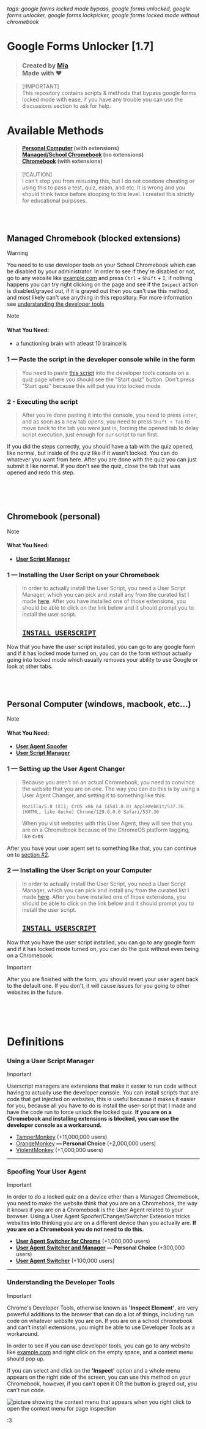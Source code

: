 ###### tags: google forms locked mode bypass, google forms unlocked, google forms unlocker, google forms lockpicker, google forms locked mode without chromebook

# Google Forms Unlocker [1.7]
>### Created by [Mia](https://github.com/xNasuni/)<br>Made with ❤

> [!IMPORTANT]<br>This repository contains scripts & methods that bypass google forms locked mode with ease, if you have any trouble you can use the discussions section to ask for help.


# Available Methods
> #### [Personal Computer](#personal-computer-windows-macbook-etc) (**with** extensions)<br> [Managed/School Chromebook](#managed-chromebook-blocked-extensions) (no extensions)<br> [Chromebook](#chromebook-personal) (**with** extensions)


> [!CAUTION]<br>I can't stop you from misusing this, but I do not condone cheating or using this to pass a test, quiz, exam, and etc. It is wrong and you should think twice before stooping to this level. I created this strictly for educational purposes.

<br><br>
## Managed Chromebook (blocked extensions)
> [!WARNING]
> You need to to use developer tools on your School Chromebook which can be disabled by your administrator. In order to see if they're disabled or not, go to any website like [example.com](https://example.com) and press `Ctrl` + `Shift` + `I`, if nothing happens you can try right clicking on the page and see if the `Inspect` action is disabled/grayed out, if it is grayed out then you can't use this method, and most likely can't use anything in this repository. For more information see [understanding the developer tools](#understanding-the-developer-tools)

> [!NOTE]
> #### What You Need:
> * a functioning brain with atleast 10 braincells
### 1 — Paste the script in the developer console while in the form
> You need to paste [this script](https://github.com/xNasuni/google-forms-unlocker/tree/main/script.js) into the developer tools console on a quiz page where you should see the "Start quiz" button. Don't press "Start quiz" because this will put you into locked mode.
### 2 - Executing the script
> After you're done pasting it into the console, you need to press `Enter`, and as soon as a new tab opens, you need to press `Shift + Tab` to move back to the tab you were just in, forcing the opened tab to delay script execution, just enough for our script to run first.<br>

If you did the steps correctly, you should have a tab with the quiz opened, like normal, but inside of the quiz like if it wasn't locked. You can do whatever you want from here. After you are done with the quiz you can just submit it like normal. If you don't see the quiz, close the tab that was opened and redo this step.


<br><br><br>

## Chromebook (personal)
> [!NOTE]
> #### What You Need:
> * [**User Script Manager**](#using-a-user-script-manager)

### 1 — Installing the User Script on your Chromebook
> In order to actually install the User Script, you need a User Script Manager, which you can pick and install any from the curated list I made [here](#using-a-user-script-manager). After you have installed one of those extensions, you should be able to click on the link below and it should prompt you to install the user script.<br>
> ## [`INSTALL USERSCRIPT`](https://raw.githubusercontent.com/xNasuni/google-forms-unlocker/main/script.user.js)
Now that you have the user script installed, you can go to any google form and if it has locked mode turned on, you can do the form without actually going into locked mode which usually removes your ability to use Google or look at other tabs.

<br><br>

## Personal Computer (windows, macbook, etc...)
> [!NOTE]
> #### What You Need:
> * [**User Agent Spoofer**](#spoofing-your-user-agent)
> * [**User Script Manager**](#using-a-user-script-manager)

### 1 — Setting up the User Agent Changer
> Because you aren't on an actual Chromebook, you need to convince the website that you are on one. The way you can do this is by using a User Agent Changer, and setting it to something like this:
> ```
> Mozilla/5.0 (X11; CrOS x86_64 14541.0.0) AppleWebKit/537.36 (KHTML, like Gecko) Chrome/129.0.0.0 Safari/537.36
> ```
> When you visit websites with this User Agent, they will see that you are on a Chromebook because of the ChromeOS platform tagging, like **`CrOS`**.

After you have your user agent set to something like that, you can continue on to [section #2](#2--installing-the-user-script-on-your-computer).
<br>
### 2 — Installing the User Script on your Computer

> In order to actually install the User Script, you need a User Script Manager, which you can pick and install any from the curated list I made [here](#using-a-user-script-manager). After you have installed one of those extensions, you should be able to click on the link below and it should prompt you to install the user script.<br>
> ## [`INSTALL USERSCRIPT`](https://raw.githubusercontent.com/xNasuni/google-forms-unlocker/main/script.user.js)
Now that you have the user script installed, you can go to any google form and if it has locked mode turned on, you can do the quiz without even being on a Chromebook.
> [!IMPORTANT]
> After you are finished with the form, you should revert your user agent back to the default one. If you don't, it will cause issues for you going to other websites in the future.

<br><br><br>
# Definitions
### Using a User Script Manager
> [!IMPORTANT]
> Userscript managers are extensions that make it easier to run code without having to actually use the developer console. You can install scripts that are code that get injected on websites, this is useful because it makes it easier for you, because all you have to do is install the user-script that I made and have the code run to force unlock the locked quiz. **If you are on a Chromebook and installing extensions is blocked, you can use the developer console as a workaround.**

- [TamperMonkey](https://chromewebstore.google.com/detail/tampermonkey/dhdgffkkebhmkfjojejmpbldmpobfkfo) (+11,000,000 users)
- [OrangeMonkey](https://chromewebstore.google.com/detail/orangemonkey-pro/ggdmdoodcfamjggeigifpjfnnjfbland) **— Personal Choice** (+2,000,000 users)
- [ViolentMonkey](https://chromewebstore.google.com/detail/violentmonkey/jinjaccalgkegednnccohejagnlnfdag) (+1,000,000 users)
---
### Spoofing Your User Agent
> [!IMPORTANT]
> In order to do a locked quiz on a device other than a Managed Chromebook, you need to make the website think that you are on a Chromebook, the way it knows if you are on a Chromebook is the User Agent related to your browser. Using a User Agent Spoofer/Changer/Switcher Extension tricks websites into thinking you are on a different device than you actually are. **If you are on a Chromebook you do not need to do this.**

- [**User Agent Switcher for Chrome**](https://chromewebstore.google.com/detail/user-agent-switcher-for-c/djflhoibgkdhkhhcedjiklpkjnoahfmg) (+1,000,000 users)
- [**User Agent Switcher and Manager**](https://chromewebstore.google.com/detail/user-agent-switcher-and-m/bhchdcejhohfmigjafbampogmaanbfkg) **— Personal Choice** (+300,000 users)
- [**User Agent Switcher**](https://chromewebstore.google.com/detail/user-agent-switcher/kchfmpdcejfkipopnolndinkeoipnoia) (+100,000 users)
---
### Understanding the Developer Tools
> [!IMPORTANT]
> Chrome's Developer Tools, otherwise known as **'Inspect Element'**, are very powerful additions to the browser that can do a lot of things, including run code on whatever website you are on. If you are on a school chromebook and can't install extensions, you might be able to use Developer Tools as a workaround.
> 
> In order to see if you can use developer tools, you can go to any website like [example.com](https://example.com) and right click on the empty space, and a context menu should pop up.
> 
> If you can select and click on the **'Inspect'** option and a whole menu appears on the right side of the screen, you can use this method on your Chromebook, however, if you can't open it OR the button is grayed out, you can't run code.

![picture showing the context menu that appears when you right click to open the context menu for page inspection](https://github.com/user-attachments/assets/3b056b5b-7ea0-4ce5-8b86-8ac03fc49371)


:3